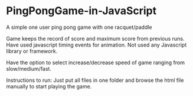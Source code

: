 # PingPongGame-in-JavaScript
A simple one user ping pong game with one racquet/paddle

Game keeps the record of score and maximum score from previous runs. Have used javascript timing events for animation. 
Not used any Javascript library or framework.

Have the option to select increase/decrease speed of game ranging from slow/medium/fast.

Instructions to run:
Just put all files in one folder and browse the html file manually to start playing the game.
